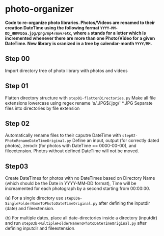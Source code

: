 # photo-organizer

**Code to re-organize photo libraries. Photos/Videos are renamed to their creation DateTime using the following format `YYYY-MM-DD_HHMMSSa.jpg/png/mp4/mov/etc`, where `a` stands for a letter which is incremented whenever there are more than one Photo/Video for a given DateTime. New library is oranized in a tree by calendar-month `YYYY/MM`.**


## Step 00
Import directory tree of photo library with photos and videos

## Step 01
Flatten directory structure with `step01-flattenDirectories.py`
Make all file extensions lowercase using regex
    rename 's/\.JPG$/.jpg/' *.JPG
Separate files into directories by file extension

## Step 02
Automatically rename files to their caputre DateTime with `step02-PhotoRenameDateTimeOriginal.py`
Define an input, output (for correctly dated photos), zerodir (for photos with DateTime == 0000-00-00), and fileextension.
Photos without defined DateTime will not be moved. 

## Step03
Create DateTimes for photos with no DateTimes based on Directory Name (which should be the Date in YYYY-MM-DD format), Time will be increamented for each photograph by a second starting from 00:00:00.

(a) For a single directory use `step03a-SingleFolderNameToPhotoDateTimeOriginal.py` after defining the inputdir (date) and fileextension.

(b) For multiple dates, place all date-directories inside a directory (inputdir) and run `step03b-MultipleFolderNameToPhotoDateTimeOriginal.py` after defining inputdir and fileextension.



